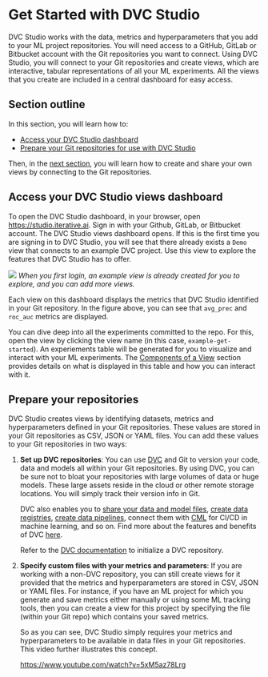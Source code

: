 # Get Started with DVC Studio

DVC Studio works with the data, metrics and hyperparameters that you add to your
ML project repositories. You will need access to a GitHub, GitLab or Bitbucket
account with the Git repositories you want to connect. Using DVC Studio, you
will connect to your Git repositories and create views, which are interactive,
tabular representations of all your ML experiments. All the views that you
create are included in a central dashboard for easy access.

## Section outline

In this section, you will learn how to:

- [Access your DVC Studio dashboard](#access-your-dvc-studio-views-dashboard)
- [Prepare your Git repositories for use with DVC Studio](#prepare-your-repositories)

Then, in the [next section](/doc/studio/create-view), you will learn how to
create and share your own views by connecting to the Git repositories.

## Access your DVC Studio views dashboard

To open the DVC Studio dashboard, in your browser, open
<https://studio.iterative.ai>. Sign in with your Github, GitLab, or Bitbucket
account. The DVC Studio views dashboard opens. If this is the first time you are
signing in to DVC Studio, you will see that there already exists a `Demo` view
that connects to an example DVC project. Use this view to explore the features
that DVC Studio has to offer.

![](https://static.iterative.ai/img/studio/login_home_v2.png) _When you first
login, an example view is already created for you to explore, and you can add
more views._

Each view on this dashboard displays the metrics that DVC Studio identified in
your Git repository. In the figure above, you can see that `avg_prec` and
`roc_auc` metrics are displayed.

You can dive deep into all the experiments committed to the repo. For this, open
the view by clicking the view name (in this case, `example-get-started`). An
experiements table will be generated for you to visualize and interact with your
ML experiments. The [Components of a View](/doc/studio/components-of-a-view)
section provides details on what is displayed in this table and how you can
interact with it.

## Prepare your repositories

DVC Studio creates views by identifying datasets, metrics and hyperparameters
defined in your Git repositories. These values are stored in your Git
repositories as CSV, JSON or YAML files. You can add these values to your Git
repositories in two ways:

1. **Set up DVC repositories**: You can use [DVC](https://dvc.org/) and Git to
   version your code, data and models all within your Git repositories. By using
   DVC, you can be sure not to bloat your repositories with large volumes of
   data or huge models. These large assets reside in the cloud or other remote
   storage locations. You will simply track their version info in Git.

   DVC also enables you to
   [share your data and model files](/doc/use-cases/sharing-data-and-model-files),
   [create data registries](/doc/use-cases/data-registries),
   [create data pipelines](/doc/start/data-pipelines), connect them with
   [CML](/doc/cml) for CI/CD in machine learning, and so on. Find more about the
   features and benefits of DVC [here](/doc/start).

   Refer to the [DVC documentation](https://dvc.org/doc) to initialize a DVC
   repository.

2. **Specify custom files with your metrics and parameters**: If you are working
   with a non-DVC repository, you can still create views for it provided that
   the metrics and hyperparameters are stored in CSV, JSON or YAML files. For
   instance, if you have an ML project for which you generate and save metrics
   either manually or using some ML tracking tools, then you can create a view
   for this project by specifying the file (within your Git repo) which contains
   your saved metrics.

   So as you can see, DVC Studio simply requires your metrics and
   hyperparameters to be available in data files in your Git repositories. This
   video further illustrates this concept.

   https://www.youtube.com/watch?v=5xM5az78Lrg
